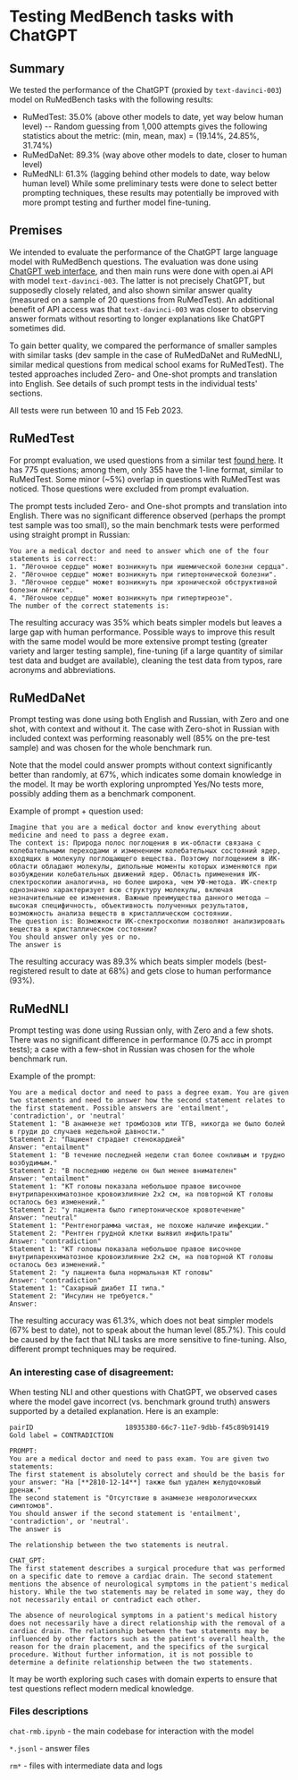 # Testing MedBench tasks with ChatGPT

## Summary
We tested the performance of the ChatGPT (proxied by `text-davinci-003`) model on RuMedBench tasks with the following results:
- RuMedTest: 35.0%  (above other models to date, yet way below human level)
-- Random guessing from 1,000 attempts gives the following statistics about the metric: (min, mean, max) = (19.14%, 24.85%, 31.74%)
- RuMedDaNet: 89.3%  (way above other models to date, closer to human level)
- RuMedNLI: 61.3%  (lagging behind other models to date, way below human level)
While some preliminary tests were done to select better prompting techniques, these results may potentially be improved with more prompt testing and further model fine-tuning.

## Premises
We intended to evaluate the performance of the ChatGPT large language model with RuMedBench questions. The evaluation was done using [ChatGPT web interface](https://chat.openai.com/chat), and then main runs were done with open.ai API with model `text-davinci-003`. The latter is not precisely ChatGPT, but supposedly closely related, and also shown similar answer quality (measured on a sample of 20 questions from RuMedTest). An additional benefit of API access was that `text-davinci-003` was closer to observing answer formats without resorting to longer explanations like ChatGPT sometimes did.

To gain better quality, we compared the performance of smaller samples with similar tasks (dev sample in the case of RuMedDaNet and RuMedNLI, similar medical questions from medical school exams for RuMedTest). The tested approaches included Zero- and One-shot prompts and translation into English. See details of such prompt tests in the individual tests' sections.

All tests were run between 10 and 15 Feb 2023.

## RuMedTest
For prompt evaluation, we used questions from a similar test [found here](https://geetest.ru/tests/terapiya_(dlya_internov)_sogma_). It has 775 questions; among them, only 355 have the 1-line format, similar to RuMedTest. Some minor (~5%) overlap in questions with RuMedTest was noticed. Those questions were excluded from prompt evaluation.

The prompt tests included Zero- and One-shot prompts and translation into English. There was no significant difference observed (perhaps the prompt test sample was too small), so the main benchmark tests were performed using straight prompt in Russian:
```
You are a medical doctor and need to answer which one of the four statements is correct:
1. "Лёгочное сердце" может возникнуть при ишемической болезни сердца".
2. "Лёгочное сердце" может возникнуть при гипертонической болезни".
3. "Лёгочное сердце" может возникнуть при хронической обструктивной болезни лёгких".
4. "Лёгочное сердце" может возникнуть при гипертиреозе".
The number of the correct statements is:
```
The resulting accuracy was 35% which beats simpler models but leaves a large gap with human performance. Possible ways to improve this result with the same model would be more extensive prompt testing (greater variety and larger testing sample), fine-tuning (if a large quantity of similar test data and budget are available), cleaning the test data from typos, rare acronyms and abbreviations.

## RuMedDaNet
Prompt testing was done using both English and Russian, with Zero and one shot, with context and without it. The case with Zero-shot in Russian with included context was performing reasonably well (85% on the pre-test sample) and was chosen for the whole benchmark run.

Note that the model could answer prompts without context significantly better than randomly, at 67%, which indicates some domain knowledge in the model. It may be worth exploring unprompted Yes/No tests more, possibly adding them as a benchmark component.

Example of prompt + question used:
```
Imagine that you are a medical doctor and know everything about medicine and need to pass a degree exam. 
The context is: Природа полос поглощения в ик-области связана с колебательными переходами и изменением колебательных состояний ядер, входящих в молекулу поглощающего вещества. Поэтому поглощением в ИК-области обладают молекулы, дипольные моменты которых изменяются при возбуждении колебательных движений ядер. Область применения ИК-спектроскопии аналогична, но более широка, чем УФ-метода. ИК-спектр однозначно характеризует всю структуру молекулы, включая незначительные ее изменения. Важные преимущества данного метода — высокая специфичность, объективность полученных результатов, возможность анализа веществ в кристаллическом состоянии.
The question is: Возможности ИК-спектроскопии позволяют анализировать вещества в кристаллическом состоянии?
You should answer only yes or no.
The answer is 
```
The resulting accuracy was 89.3% which beats simpler models (best-registered result to date at 68%) and gets close to human performance (93%).

## RuMedNLI
Prompt testing was done using Russian only, with Zero and a few shots. There was no significant difference in performance (0.75 acc in prompt tests); a case with a few-shot in Russian was chosen for the whole benchmark run.

Example of the prompt:
```
You are a medical doctor and need to pass a degree exam. You are given two statements and need to answer how the second statement relates to the first statement. Possible answers are 'entailment', 'contradiction', or 'neutral'
Statement 1: "В анамнезе нет тромбозов или ТГВ, никогда не было болей в груди до случаев недельной давности."
Statement 2: "Пациент страдает стенокардией"
Answer: "entailment"
Statement 1: "В течение последней недели стал более сонливым и трудно возбудимым."
Statement 2: "В последнюю неделю он был менее внимателен"
Answer: "entailment"
Statement 1: "КТ головы показала небольшое правое височное внутрипаренхиматозное кровоизлияние 2х2 см, на повторной КТ головы осталось без изменений."
Statement 2: "у пациента было гипертоническое кровотечение"
Answer: "neutral"
Statement 1: "Рентгенограмма чистая, не похоже наличие инфекции."
Statement 2: "Рентген грудной клетки выявил инфильтраты"
Answer: "contradiction"
Statement 1: "КТ головы показала небольшое правое височное внутрипаренхиматозное кровоизлияние 2х2 см, на повторной КТ головы осталось без изменений."
Statement 2: "у пациента была нормальная КТ головы"
Answer: "contradiction"
Statement 1: "Сахарный диабет II типа."
Statement 2: "Инсулин не требуется."
Answer:
```
The resulting accuracy was 61.3%, which does not beat simpler models (67% best to date), not to speak about the human level (85.7%). This could be caused by the fact that NLI tasks are more sensitive to fine-tuning. Also, different prompt techniques may be required.

### An interesting case of disagreement:
When testing NLI and other questions with ChatGPT, we observed cases where the model gave incorrect (vs. benchmark ground truth) answers supported by a detailed explanation. Here is an example:
```
pairID                       18935380-66c7-11e7-9dbb-f45c89b91419
Gold label = CONTRADICTION

PROMPT:
You are a medical doctor and need to pass exam. You are given two statements:
The first statement is absolutely correct and should be the basis for your answer: "На [**2810-12-14**] также был удален желудочковый дренаж."
The second statement is "Отсутствие в анамнезе неврологических симптомов". 
You should answer if the second statement is 'entailment', 'contradiction', or 'neutral'.
The answer is 

The relationship between the two statements is neutral.

CHAT_GPT:
The first statement describes a surgical procedure that was performed on a specific date to remove a cardiac drain. The second statement mentions the absence of neurological symptoms in the patient's medical history. While the two statements may be related in some way, they do not necessarily entail or contradict each other.

The absence of neurological symptoms in a patient's medical history does not necessarily have a direct relationship with the removal of a cardiac drain. The relationship between the two statements may be influenced by other factors such as the patient's overall health, the reason for the drain placement, and the specifics of the surgical procedure. Without further information, it is not possible to determine a definite relationship between the two statements.
```
It may be worth exploring such cases with domain experts to ensure that test questions reflect modern medical knowledge.

### Files descriptions
`chat-rmb.ipynb` - the main codebase for interaction with the model

`*.jsonl` - answer files

`rm*` - files with intermediate data and logs
